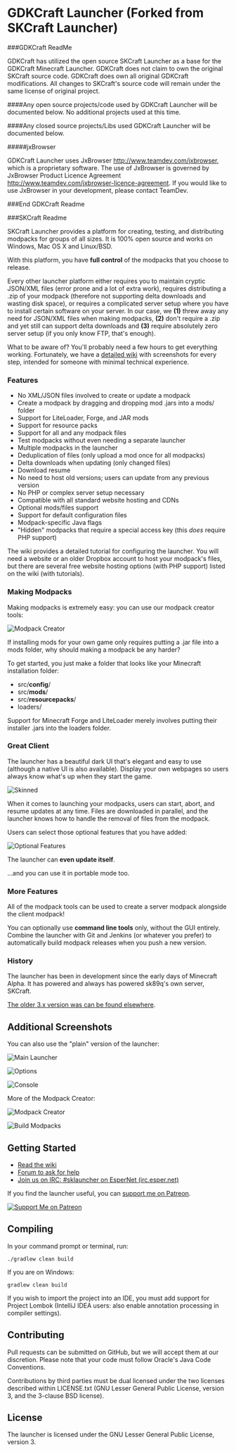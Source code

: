 GDKCraft Launcher (Forked from SKCraft Launcher)
================================================

###GDKCraft ReadMe

GDKCraft has utilized the open source SKCraft Launcher as a base for the GDKCraft Minecraft Launcher. GDKCraft does not claim to own the original SKCraft source code. GDKCraft does own all original GDKCraft modifications.
All changes to SKCraft's source code will remain under the same license of original project.

####Any open source projects/code used by GDKCraft Launcher will be documented below.
No additional projects used at this time.

####Any closed source projects/Libs used GDKCraft Launcher will be documented below.

#####jxBrowser

GDKCraft Launcher uses JxBrowser http://www.teamdev.com/jxbrowser, which is a proprietary software. The use of JxBrowser is governed by JxBrowser Product Licence Agreement http://www.teamdev.com/jxbrowser-licence-agreement. If you would like to use JxBrowser in your development, please contact TeamDev.


###End GDKCraft Readme

###SKCraft Readme

SKCraft Launcher provides a platform for creating, testing, and distributing modpacks for groups of all sizes. It is 100% open source and works on Windows, Mac OS X and Linux/BSD.

With this platform, you have **full control** of the modpacks that you choose to release.

Every other launcher platform either requires you to maintain cryptic JSON/XML files (error prone and a lot of extra work), requires distributing a .zip of your modpack (therefore not supporting delta downloads and wasting disk space), or requires a complicated server setup where you have to install certain software on your server. In our case, we **(1)** threw away any need for JSON/XML files when making modpacks, **(2)** don't require a .zip and yet still can support delta downloads and **(3)** require absolutely zero server setup (if you only know FTP, that's enough).

What to be aware of? You'll probably need a few hours to get everything working. Fortunately, we have a [detailed wiki](https://github.com/SKCraft/Launcher/wiki) with screenshots for every step, intended for someone with minimal technical experience.

### Features

* No XML/JSON files involved to create or update a modpack
* Create a modpack by dragging and dropping mod .jars into a mods/ folder
* Support for LiteLoader, Forge, and JAR mods
* Support for resource packs
* Support for all and any modpack files
* Test modpacks without even needing a separate launcher
* Multiple modpacks in the launcher
* Deduplication of files (only upload a mod once for all modpacks)
* Delta downloads when updating (only changed files)
* Download resume
* No need to host old versions; users can update from any previous version
* No PHP or complex server setup necessary
* Compatible with all standard website hosting and CDNs
* Optional mods/files support
* Support for default configuration files
* Modpack-specific Java flags
* "Hidden" modpacks that require a special access key (this *does* require PHP support)

The wiki provides a detailed tutorial for configuring the launcher. You will need a website or an older Dropbox account to host your modpack's files, but there are several free website hosting options (with PHP support) listed on the wiki (with tutorials).

### Making Modpacks

Making modpacks is extremely easy: you can use our modpack creator tools:

![Modpack Creator](readme/pack_manager.png)

If installing mods for your own game only requires putting a .jar file into a mods folder, why should making a modpack be any harder?

To get started, you just make a folder that looks like your Minecraft installation folder:

* src/**config**/
* src/**mods**/
* src/**resourcepacks**/
* loaders/

Support for Minecraft Forge and LiteLoader merely involves putting their installer .jars into the loaders folder.

### Great Client

The launcher has a beautiful dark UI that's elegant and easy to use (although a native UI is also available). Display your own webpages so users always know what's up when they start the game.

![Skinned](readme/launcher_skinned.png)

When it comes to launching your modpacks, users can start, abort, and resume updates at any time. Files are downloaded in parallel, and the launcher knows how to handle the removal of files from the modpack.

Users can select those optional features that you have added:

![Optional Features](readme/features.png)

The launcher can **even update itself**.

...and you can use it in portable mode too.

### More Features

All of the modpack tools can be used to create a server modpack alongside the client modpack!

You can optionally use **command line tools** only, without the GUI entirely. Combine the launcher with Git and Jenkins (or whatever you prefer) to automatically build modpack releases when you push a new version.

### History

The launcher has been in development since the early days of Minecraft Alpha. It has powered and always has powered sk89q's own server, SKCraft.

[The older 3.x version was can be found elsewhere](https://github.com/sk89q/SKMCLauncher).

## Additional Screenshots

You can also use the "plain" version of the launcher:

![Main Launcher](readme/launcher.png)

![Options](readme/options.png)

![Console](readme/log.png)

More of the Modpack Creator:

![Modpack Creator](readme/modpack_creator.png)

![Build Modpacks](readme/packages_generator.png)

## Getting Started

* [Read the wiki](https://github.com/SKCraft/Launcher/wiki)
* [Forum to ask for help](http://forum.enginehub.org/forums/launcher.25/)
* [Join us on IRC: #sklauncher on EsperNet (irc.esper.net)](https://webchat.esper.net/?channels=sklauncher)

If you find the launcher useful, you can [support me on Patreon](https://www.patreon.com/sk89q).

[![Support Me on Patreon](https://i.imgur.com/Sg03Bzc.png)](https://www.patreon.com/sk89q)

## Compiling

In your command prompt or terminal, run:

	./gradlew clean build

If you are on Windows:

	gradlew clean build

If you wish to import the project into an IDE, you must add support for Project Lombok (IntelliJ IDEA users: also enable annotation processing in compiler settings).

## Contributing

Pull requests can be submitted on GitHub, but we will accept them at our discretion. Please note that your code must follow Oracle's Java Code Conventions.

Contributions by third parties must be dual licensed under the two licenses described within LICENSE.txt (GNU Lesser General Public License, version 3, and the 3-clause BSD license).

## License

The launcher is licensed under the GNU Lesser General Public License, version 3.

